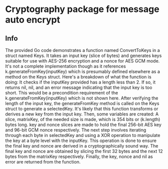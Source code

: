 # Cryptography package for message auto encrypt


## Info


The provided Go code demonstrates a function named ConvertToKeys in a struct named Keys. It takes an input key (slice of bytes) and generates keys suitable for use with AES-256 encryption and a nonce for AES GCM mode. It's not a complete implementation though as it references k.generateFromKey(inputKey) which is presumably defined elsewhere as a method on the Keys struct.
Here's a breakdown of what the function is doing:
It checks if the inputKey provided has a length less than 2. If so, it returns nil, nil, and an error message indicating that the input key is too short. This would be a precondition requirement of the k.generateFromKey(inputKey) which is not shown here.
After verifying the length of the input key, the generateFromKey method is called on the Keys struct to generate a selectedKey. It's likely that this function transforms or derives a new key from the input key.
Then, some variables are created:
A slice, matrixKey, of the needed size is made, which is 354 bits or (k.length) bytes long.
key and nonce slices are made to hold the final 256-bit AES key and 96-bit GCM nonce respectively.
The next step involves iterating through each byte in selectedKey and using a XOR operation to manipulate the key at a byte level with the inputKey. This operation is done to ensure the final key and nonce are derived in a cryptographically sound way.
The final key and nonce are obtained by slicing the first 32 bytes and the next 12 bytes from the matrixKey respectively.
Finally, the key, nonce and nil as error are returned from the function.